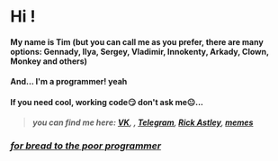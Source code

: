 # Hi !
#### My name is Tim (but you can call me as you prefer, there are many options: Gennady, Ilya, Sergey, Vladimir, Innokenty, Arkady, Clown, Monkey and others)
#### And... I'm a programmer! yeah
#### If you need cool, working code😏 don't ask me😐...

> ***you can find me here: [VK](https://vk.com/jack207), , [Telegram](https://t.me/Durshl4k), [Rick Astley](https://www.youtube.com/watch?v=dQw4w9WgXcQ), [memes](https://web.telegram.org/z/#-1396952381)***

### ***[for bread to the poor programmer](https://www.donationalerts.com/r/durshl4k)***
